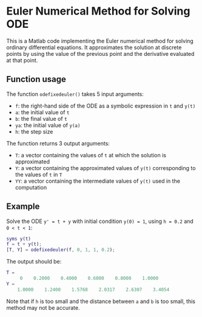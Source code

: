 # Euler Numerical Method for Solving ODE

This is a Matlab code implementing the Euler numerical method for solving ordinary differential equations. It approximates the solution at discrete points by using the value of the previous point and the derivative evaluated at that point.

## Function usage

The function `odefixedeuler()` takes 5 input arguments:

- `f`: the right-hand side of the ODE as a symbolic expression in `t` and `y(t)`
- `a`: the initial value of `t`
- `b`: the final value of `t`
- `ya`: the initial value of `y(a)`
- `h`: the step size

The function returns 3 output arguments:

- `T`: a vector containing the values of `t` at which the solution is approximated
- `Y`: a vector containing the approximated values of `y(t)` corresponding to the values of `t` in `T`
- `YY`: a vector containing the intermediate values of `y(t)` used in the computation

## Example

Solve the ODE `y' = t + y` with initial condition `y(0) = 1`, using `h = 0.2` and `0 < t < 1`:

```matlab
syms y(t)
f = t + y(t);
[T, Y] = odefixedeuler(f, 0, 1, 1, 0.2);
```

The output should be:

```matlab
T =
     0    0.2000    0.4000    0.6000    0.8000    1.0000
Y =
    1.0000    1.2400    1.5768    2.0317    2.6307    3.4054
```

Note that if `h` is too small and the distance between `a` and `b` is too small, this method may not be accurate.
